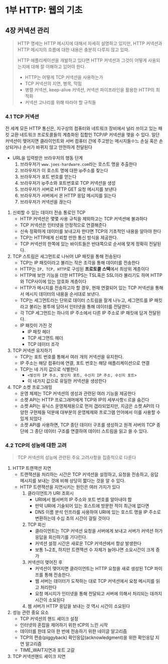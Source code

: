# 1부 HTTP: 웹의 기초

## 4장 커넥션 관리

> HTTP 명세는 HTTP 메시지에 대해서 자세히 설명하고 있지만, HTTP 커넥션과 HTTP 메시지의 흐름에 대한 내용은 충분히 다루지 않고 있따.
>
> HTTP 애플리케이션을 개발하고 있다면 HTTP 커넥션과 그것이 어떻게 사용되는지에 대해 잘 이해하고 있어야 한다.
>
> - HTTP는 어떻게 TCP 커넥션을 사용하는가
> - TCP 커넥션의 지연, 병목, 막힘
> - 병렬 커넥션, keep-alive 커넥션, 커넥션 파이프라인을 활용한 HTTP의 최적화
> - 커넥션 고나리를 위해 따라야 할 규칙들

### 4.1 TCP 커넥션

전 세계 모든 HTTP 통신은, 지구상의 컴퓨터와 네트워크 장비에서 널리 쓰이고 있는 패킷 교환 네트워크 프로토콜들의 계층화된 집합인 TCP/IP 커넥션을 맺을 수 있다. 일단 커넥션이 맺어지면 클라이언트와 서버 컴퓨터 간에 주고받는 메시지들ㅇ느 손실 혹은 손상되거나 순서가 바뀌지 않고 안전하게 전달된다

- URL을 입력받은 브라우저의 행동 단계
  1. 브라우저가 `www.joes-hardware.com`라는 호스트 명을 추출한다
  2. 브라우저가 이 호스트 명에 대한 ip주소를 찾는다
  3. 브라우저가 포트 번호를 얻는다
  4. 브라우저가 ip주소와 포트번호로 TCP 커넥션을 생성
  5. 브라우저가 서버로 HTTP GET 요청 메시지를 보낸다
  6. 브라우저가 서버에서 온 HTTP 응답 메시지를 읽는다
  7. 브라우저가 커넥션을 끊는다

1. 신뢰할 수 있는 데이터 전송 통로인 TCP
   - HTTP 커넥션은 몇몇 사용 규칙을 제외하고는 TCP 커넥션에 불과하다
   - TCP 커넥션은 인터넷을 안정적으로 연결해준다
   - 신속 정확하게 데이터를 보내고자 한다면 TCP의 기초적인 내용을 알아야 한다
   - TCP는 HTTP에게 신뢰할 만한 통신 방식을 제공한다.
   - TCP 커넥션의 한쪽에 있는 바이트들은 반대쪽으로 순서에 맞게 정확히 전달된다.
2. TCP 스트림은 세그먼트로 나뉘어 UP 패킷을 통해 전송된다
   - TCP는 IP 패킷이라고 불리는 작은 조각을 통해 데이터를 전송한다
   - HTTP는 `IP, TCP, HTTP`로 구성된 **프로토콜 스택**에서 최상위 계층이다
   - HTTP에 보안 기능을 더한 HTTPS는 TSL혹은 SSL이라 불리기도 하며 HTTP와 TCP사이에 있는 암호화 계층이다
   - HTTP가 메시지를 전송하고자 할 경우, 현재 연결되어 있는 TCP 커넥션을 통해서 메시지 데이터의 내용을 순서대로 보낸다.
   - TCP는 세그먼트라는 단위로 데이터 스트림을 잘게 나누고, 세그먼트를 IP 패킷라고 불리는 봉투에 담아서 인터넷을 통해 데이터를 전달한다.
   - 각 TCP 세그먼트는 하나의 IP 주소에서 다른 IP 주소로 IP 패킷에 담겨 전달된다.
   - IP 패킷이 가진 것
     - IP 패킷 헤더
     - TCP 세그먼트 헤더
     - TCP 데이터 조각
3. TCP 커넥션 유지하기
   - TCP는 포트 번호를 통해서 여러 개의 커넥션을 유지한다.
   - IP 주소는 해당 컴퓨터에 연결, 포트 번호는 해당 애플리케이션으로 연결
   - TCP는 네 가지 값으로 식별한다
     - `<발산지 IP 주소, 발신지 포트, 수신지 IP 주소, 수신지 포트>`
     - 이 네가지 값으로 유일한 커넥션을 생성한다
4. TCP 소켓 프로그래밍
   - 운영 체제는 TCP 커넥션의 생성과 관련된 여러 기능을 제공한다
   - 소켓 API는 HTTP 프로그래머에게 TCP와 IP의 세부사항ㄷ르을 숨긴다
   - 소켓 API는 유닉스 운영체제용으로 먼저 갭라되었지만, 지금은 소켓 API의 다양한 구현체들 덕분에 대부분의 운영체제와 프로그램 언어에서 이를 사용할 수 있게 되었다
   - 소켓 API를 사용하면, TCP 종단 데이터 구조를 생성하고 원격 서버의 TCP 종단에 그 종단 데이터 구조를 연결하여 데이터 스트림을 읽고 쓸 수 있다.

### 4.2 TCP의 성능에 대한 고려

> TCP 커넥션의 성능에 관련된 주요 고려사항을 집중적으로 다룬다

1. HTTP 트랜잭션 지연
   - 트랜잭션을 처리하는 시간은 TCP 커넥션을 설정하고, 요청을 전송하고, 응답 메시지를 보내는 것에 비해 상당히 짧다는 것을 알 수 있다.
   - HTTP 트랜잭션을 지연시키는 원인은 여러 가지가 있다
     1. 클라이언트가 URI 조회시
        - URI에서 웹서버의 IP 주소와 포트 번호를 알아내야 함
        - 만약 URI에 기술되어 있는 호스트에 방문한 적이 최근에 없다면
        - DNS 이름 분석 인프라를 사용하여 URI에 있는 호스트 명을 IP 주소로 변환하는데 수십 초의 시간이 걸릴 것이다
     2. TCP 회신
        - 클라이언트는 TCP 커넥션 요청을 서버에게 보내고 서버가 커넥션 허가 응답을 회신하기를 기다린다.
        - 커넥션 설정 시간은 새로운 TCP 커넥션에서 항상 발생한다
        - 보통 1~2초, 하지만 트랜잭션 수 자체가 늘어나면 소요시간이 크게 증가
     3. 커넥션이 맺어진 후
        - 커넥션이 맺어지면 클라이언트는 HTTP 요청을 새로 생성된 TCP 파이프를 통해 전송한다.
        - 웹 서버는 데이터가 도착하는 대로 TCP 커넥션에서 요청 메시지를 읽고 처리한다
        - 요청 메시지가 인터넷을 통해 전달되고 서버에 의해서 처리되는 데까지 시간이 소요된다
     4. 웹 서버가 HTTP 응답을 보내는 것 역시 시간이 소요된다
2. 성능 관련 중요 요소
   - TCP 커넥션의 핸드 셰이크 설정
   - 인터넷의 혼잡을 제어하기 위한 tCP의 느린 시작
   - 데이터를 한데 모아 한 번에 전송하기 위한 네이글 알고리즘
   - TCP의 편승(piggyback) 확인응답(acknowledgment)을 위한 확인응답 지연 알고리즘
   - TIME_WAIT지연과 포트 고갈
3. TCP 커넥션핸드 셰이크 지연
